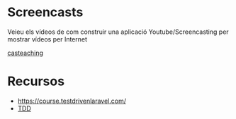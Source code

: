 # Screencasts

Veieu els vídeos de com construir una aplicació Youtube/Screencasting per mostrar vídeos per Internet

[casteaching](casteaching.md)

# Recursos
- https://course.testdrivenlaravel.com/
- [TDD](TDD.md)
